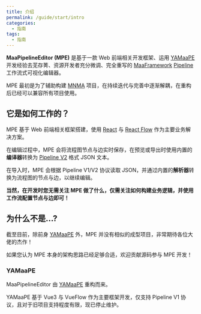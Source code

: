 ```yaml
---
title: 介绍
permalink: /guide/start/intro
categories:
  - 指南
tags:
  - 指南
---
```


**MaaPipelineEditor (MPE)** 是基于一款 Web 前端相关开发框架、运用 [YAMaaPE](https://github.com/kqcoxn/YAMaaPE) 开发经验去芜存菁、资源开发者充分微调、完全重写的 [MaaFramework](https://github.com/MaaXYZ/MaaFramework) [Pipeline](https://maafw.xyz/docs/3.1-PipelineProtocol.html) 工作流式可视化编辑器。

MPE 最初是为了辅助构建 [MNMA](https://github.com/kqcoxn/MaaNewMoonAccompanying) 项目，在持续迭代与完善中逐渐解耦，在重构后已经可以兼容所有项目使用。

## 它是如何工作的？

MPE 基于 Web 前端相关框架搭建，使用 [React](https://github.com/facebook/react) 与 [React Flow](https://github.com/xyflow/xyflow) 作为主要业务解决方案。

在编辑过程中，MPE 会将流程图节点与边实时保存，在预览或导出时使用内置的**编译器**转换为 [Pipeline V2](https://maafw.xyz/docs/3.1-PipelineProtocol.html#pipeline-v2) 格式 JSON 文本。

在导入时，MPE 会根据 Pipeline V1/V2 协议读取 JSON，并通过内置的**解析器**转换为流程图的节点与边，以继续编辑。

**当然，在开发时您无需关注 MPE 做了什么，仅需关注如何构建业务逻辑，并使用工作流配置节点与边即可！**

## 为什么不是...?

截至目前，除前身 [YAMaaPE](https://github.com/kqcoxn/YAMaaPE) 外，MPE 并没有相似的成型项目，非常期待各位大佬的杰作！

如果您认为 MPE 本身的架构思路已经足够合适，欢迎贡献源码参与 MPE 开发！

### YAMaaPE

MaaPipelineEditor 由 [YAMaaPE](https://github.com/kqcoxn/YAMaaPE) 重构而来。

YAMaaPE 基于 Vue3 与 VueFlow 作为主要框架开发，仅支持 Pipeline V1 协议，且对于旧项目支持程度有限，现已停止维护。
